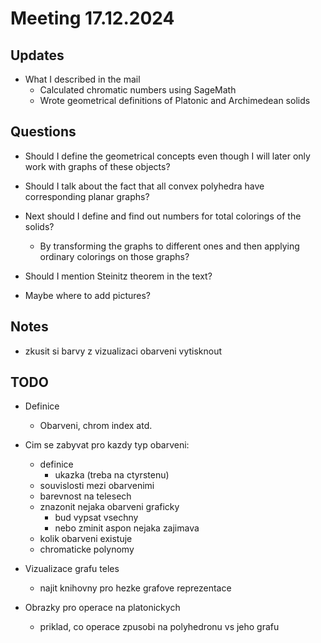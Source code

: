# Meeting 17.12.2024

## Updates 

- What I described in the mail
  - Calculated chromatic numbers using SageMath
  - Wrote geometrical definitions of Platonic and Archimedean solids

## Questions

- Should I define the geometrical concepts even though I will later only work with graphs of these objects?
- Should I talk about the fact that all convex polyhedra have corresponding planar graphs?

- Next should I define and find out numbers for total colorings of the solids?
  - By transforming the graphs to different ones and then applying ordinary colorings on those graphs?

- Should I mention Steinitz theorem in the text?

- Maybe where to add pictures?

## Notes

- zkusit si barvy z vizualizaci obarveni vytisknout 

## TODO

- Definice
  - Obarveni, chrom index atd. 

- Cim se zabyvat pro kazdy typ obarveni:
  - definice
    - ukazka (treba na ctyrstenu)
  - souvislosti mezi obarvenimi
  - barevnost na telesech
  - znazonit nejaka obarveni graficky
    - bud vypsat vsechny
    - nebo zminit aspon nejaka zajimava
  - kolik obarveni existuje
  - chromaticke polynomy

- Vizualizace grafu teles
  - najit knihovny pro hezke grafove reprezentace

- Obrazky pro operace na platonickych
  - priklad, co operace zpusobi na polyhedronu vs jeho grafu